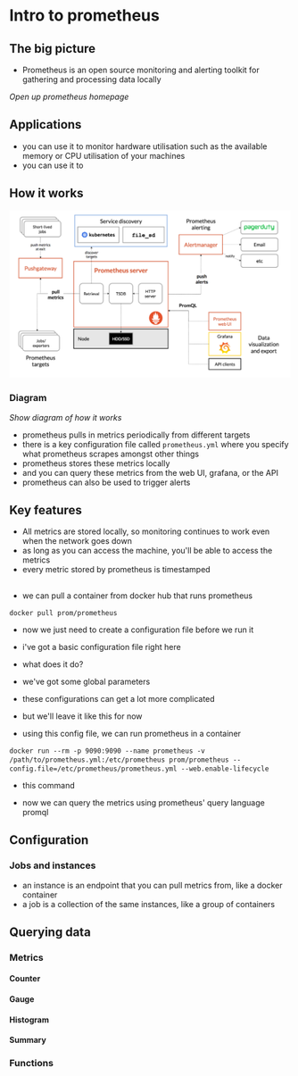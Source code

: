 
# Intro to prometheus

## The big picture

- Prometheus is an open source monitoring and alerting toolkit for gathering and processing data locally

_Open up prometheus homepage_

## Applications
- you can use it to monitor hardware utilisation such as the available memory or CPU utilisation of your machines
- you can use it to 

## How it works
![](../images/prometheus_architecture.png)

### Diagram
_Show diagram of how it works_

- prometheus pulls in metrics periodically from different targets
- there is a key configuration file called `prometheus.yml` where you specify what prometheus scrapes amongst other things
- prometheus stores these metrics locally
- and you can query these metrics from the web UI, grafana, or the API
- prometheus can also be used to trigger alerts

## Key features
- All metrics are stored locally, so monitoring continues to work even when the network goes down
- as long as you can access the machine, you'll be able to access the metrics
- every metric stored by prometheus is timestamped

## 
- we can pull a container from docker hub that runs prometheus

```
docker pull prom/prometheus
```

- now we just need to create a configuration file before we run it

- i've got a basic configuration file right here
- what does it do?
- we've got some global parameters
- these configurations can get a lot more complicated
- but we'll leave it like this for now

- using this config file, we can run prometheus in a container

```
docker run --rm -p 9090:9090 --name prometheus -v /path/to/prometheus.yml:/etc/prometheus prom/prometheus --config.file=/etc/prometheus/prometheus.yml --web.enable-lifecycle 
```

- this command 

- now we can query the metrics using prometheus' query language promql


## Configuration

### Jobs and instances

- an instance is an endpoint that you can pull metrics from, like a docker container
- a job is a collection of the same instances, like a group of containers

## Querying data

### Metrics

#### Counter

#### Gauge

#### Histogram

#### Summary

### Functions

